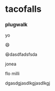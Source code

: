 # tacofalls

### plugwalk

yo

:smile: 

:satisfied:dasdfadsfsda

jonea

flo milli

dgasdgjasdlkgjasdlkgj
